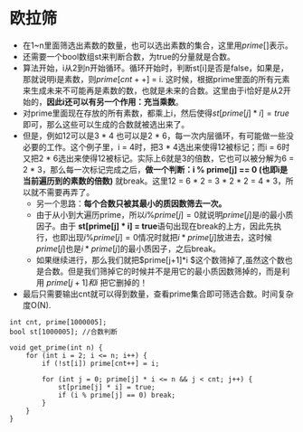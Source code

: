 # 欧拉筛
- 在1~n里面筛选出素数的数量，也可以选出素数的集合，这里用$prime[ ]$表示。
- 还需要一个bool数组st来判断合数，为true的分量就是合数。
- 算法开始，i从2到n开始循环。循环开始时，判断st[i]是否是false，如果是，那就说明i是素数，则$prime[cnt++]$ = i. 这时候，根据prime里面的所有元素来生成未来不可能再是素数的数，也就是未来的合数。这里由于i恰好是从2开始的，**因此i还可以有另一个作用：充当乘数**。
- 对prime里面现在存放的所有素数，都乘上i，然后使得$st[prime[j] * i] = true$即可，那么这些可以生成的合数就被选出来了。
- 但是，例如12可以是3 * 4 也可以是2 * 6，每一次内层循环，有可能做一些没必要的工作。这个例子里，i = 4时，把3 * 4选出来使得12被标记；而i = 6时又把2 * 6选出来使得12被标记。实际上6就是3的倍数，它也可以被分解为6 = 2 * 3，那么每一次标记完成之后，**做一个判断：i % prime[j] == 0 (也即i是当前遍历到的素数的倍数)** 就break。这里12 = 6 * 2 = 3 * 2 * 2 = 4 * 3，所以就不需要再弄了。
  - 另一个思路：**每个合数只被其最小的质因数筛去一次。**
  - 由于从小到大遍历prime，所以$i \% prime[j] = 0$就说明$prime[j]$是$i$的最小质因子。由于 **st[prime[j] * i] = true**语句出现在break的上方，因此先执行，也即出现$i \% prime[j] = 0$情况时就把$i * prime[j]$放进去，这时候$prime[j]$也是$i * prime[j]$的最小质因子，之后break。
  - 如果继续进行，那么我们就把$prime[j+1]*i $这个数筛掉了,虽然这个数也是合数。但是我们筛掉它的时候并不是用它的最小质因数筛掉的，而是利用 $prime[j+1] 和 i$ 把它删掉的！
- 最后只需要输出cnt就可以得到数量，查看prime集合即可筛选合数。时间复杂度O(N).
```
int cnt, prime[1000005];
bool st[1000005]; //合数判断

void get_prime(int n) {
    for (int i = 2; i <= n; i++) {
        if (!st[i]) prime[cnt++] = i;

        for (int j = 0; prime[j] * i <= n && j < cnt; j++) {
            st[prime[j] * i] = true;
            if (i % prime[j] == 0) break;
        }
    }
}
```